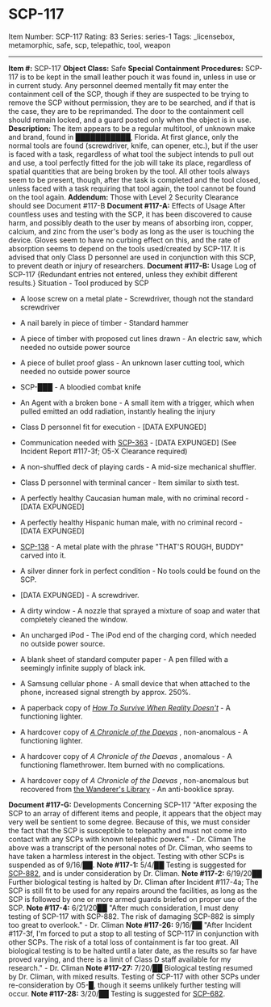 # SCP-117
Item Number: SCP-117
Rating: 83
Series: series-1
Tags: _licensebox, metamorphic, safe, scp, telepathic, tool, weapon

---

**Item #:** SCP-117
**Object Class:** Safe
**Special Containment Procedures:** SCP-117 is to be kept in the small leather pouch it was found in, unless in use or in current study.
Any personnel deemed mentally fit may enter the containment cell of the SCP, though if they are suspected to be trying to remove the SCP without permission, they are to be searched, and if that is the case, they are to be reprimanded.
The door to the containment cell should remain locked, and a guard posted only when the object is in use.
**Description:** The item appears to be a regular multitool, of unknown make and brand, found in ███████████, Florida. At first glance, only the normal tools are found (screwdriver, knife, can opener, etc.), but if the user is faced with a task, regardless of what tool the subject intends to pull out and use, a tool perfectly fitted for the job will take its place, regardless of spatial quantities that are being broken by the tool. All other tools always seem to be present, though, after the task is completed and the tool closed, unless faced with a task requiring that tool again, the tool cannot be found on the tool again.
**Addendum:** Those with Level 2 Security Clearance should see Document #117-B
**Document #117-A:** Effects of Usage
After countless uses and testing with the SCP, it has been discovered to cause harm, and possibly death to the user by means of absorbing iron, copper, calcium, and zinc from the user's body as long as the user is touching the device. Gloves seem to have no curbing effect on this, and the rate of absorption seems to depend on the tools used/created by SCP-117. It is advised that only Class D personnel are used in conjunction with this SCP, to prevent death or injury of researchers.
**Document #117-B:** Usage Log of SCP-117
{Redundant entries not entered, unless they exhibit different results.}
Situation - Tool produced by SCP
  * A loose screw on a metal plate - Screwdriver, though not the standard screwdriver

  * A nail barely in piece of timber - Standard hammer

  * A piece of timber with proposed cut lines drawn - An electric saw, which needed no outside power source

  * A piece of bullet proof glass - An unknown laser cutting tool, which needed no outside power source

  * SCP-███ - A bloodied combat knife

  * An Agent with a broken bone - A small item with a trigger, which when pulled emitted an odd radiation, instantly healing the injury

  * Class D personnel fit for execution - [DATA EXPUNGED]

  * Communication needed with [SCP-363](/scp-363) \- [DATA EXPUNGED] (See Incident Report #117-3f; O5-X Clearance required)

  * A non-shuffled deck of playing cards - A mid-size mechanical shuffler.

  * Class D personnel with terminal cancer - Item similar to sixth test.

  * A perfectly healthy Caucasian human male, with no criminal record - [DATA EXPUNGED]

  * A perfectly healthy Hispanic human male, with no criminal record - [DATA EXPUNGED]

  * [SCP-138](/scp-138) \- A metal plate with the phrase "THAT'S ROUGH, BUDDY" carved into it.

  * A silver dinner fork in perfect condition - No tools could be found on the SCP.

  * [DATA EXPUNGED] - A screwdriver.

  * A dirty window - A nozzle that sprayed a mixture of soap and water that completely cleaned the window.

  * An uncharged iPod - The iPod end of the charging cord, which needed no outside power source.

  * A blank sheet of standard computer paper - A pen filled with a seemingly infinite supply of black ink.

  * A Samsung cellular phone - A small device that when attached to the phone, increased signal strength by approx. 250%.

  * A paperback copy of _[How To Survive When Reality Doesn't](/clef-excerpts)_ \- A functioning lighter.

  * A hardcover copy of _[A Chronicle of the Daevas](/a-visitation)_ , non-anomalous - A functioning lighter.

  * A hardcover copy of _A Chronicle of the Daevas_ , anomalous - A functioning flamethrower. Item burned with no complications.

  * A hardcover copy of _A Chronicle of the Daevas_ , non-anomalous but recovered from [the Wanderer's Library](/wanderers-library-hub) \- An anti-booklice spray.

**Document #117-G:** Developments Concerning SCP-117
"After exposing the SCP to an array of different items and people, it appears that the object may very well be sentient to some degree. Because of this, we must consider the fact that the SCP is susceptible to telepathy and must not come into contact with any SCPs with known telepathic powers." - Dr. Climan
The above was a transcript of the personal notes of Dr. Climan, who seems to have taken a harmless interest in the object. Testing with other SCPs is suspended as of 9/16/██.
**Note #117-1:** 5/4/██
Testing is suggested for [SCP-882](/scp-882), and is under consideration by Dr. Climan.
**Note #117-2:** 6/19/20██
Further biological testing is halted by Dr. Climan after Incident #117-4a; The SCP is still fit to be used for any repairs around the facilities, as long as the SCP is followed by one or more armed guards briefed on proper use of the SCP.
**Note #117-4:** 6/21/20██
"After much consideration, I must deny testing of SCP-117 with SCP-882. The risk of damaging SCP-882 is simply too great to overlook." - Dr. Climan
**Note #117-26:** 9/16/██
"After Incident #117-3f, I'm forced to put a stop to all testing of SCP-117 in conjunction with other SCPs. The risk of a total loss of containment is far too great. All biological testing is to be halted until a later date, as the results so far have proved varying, and there is a limit of Class D staff available for my research." - Dr. Climan
**Note #117-27:** 7/20/██
Biological testing resumed by Dr. Climan, with mixed results. Testing of SCP-117 with other SCPs under re-consideration by O5-█, though it seems unlikely further testing will occur.
**Note #117-28:** 3/20/██
Testing is suggested for [SCP-682](/scp-682).